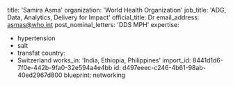 title: 'Samira Asma'
organization: 'World Health Organization'
job_title: 'ADG, Data, Analytics, Delivery for Impact'
official_title: Dr
email_address: asmas@who.int
post_nominal_letters: 'DDS MPH'
expertise:
  - hypertension
  - salt
  - transfat
country:
  - Switzerland
works_in: 'India, Ethiopia, Philippines'
import_id: 8441d1d6-7f0e-442b-9fa0-32e594a4e4bb
id: d497eeec-c246-4b61-98ab-40ed2967d800
blueprint: networking
